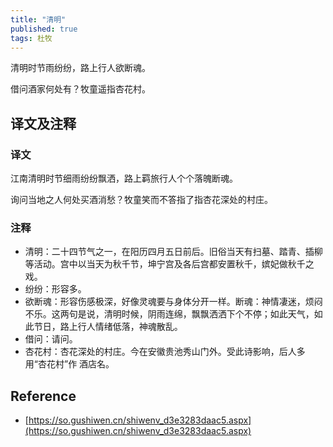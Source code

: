 ```yaml
---
title: "清明"
published: true
tags: 杜牧
---
```


清明时节雨纷纷，路上行人欲断魂。

借问酒家何处有？牧童遥指杏花村。

## 译文及注释

### 译文

江南清明时节细雨纷纷飘洒，路上羁旅行人个个落魄断魂。

询问当地之人何处买酒消愁？牧童笑而不答指了指杏花深处的村庄。

### 注释

- 清明：二十四节气之一，在阳历四月五日前后。旧俗当天有扫墓、踏青、插柳等活动。宫中以当天为秋千节，坤宁宫及各后宫都安置秋千，嫔妃做秋千之戏。
- 纷纷：形容多。
- 欲断魂：形容伤感极深，好像灵魂要与身体分开一样。断魂：神情凄迷，烦闷不乐。这两句是说，清明时候，阴雨连绵，飘飘洒洒下个不停；如此天气，如此节日，路上行人情绪低落，神魂散乱。
- 借问：请问。
- 杏花村：杏花深处的村庄。今在安徽贵池秀山门外。受此诗影响，后人多用“杏花村”作
  酒店名。

## Reference

- [https://so.gushiwen.cn/shiwenv_d3e3283daac5.aspx](https://so.gushiwen.cn/shiwenv_d3e3283daac5.aspx)